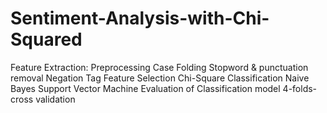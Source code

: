 # Sentiment-Analysis-with-Chi-Squared
Feature Extraction:
  Preprocessing
  Case Folding
  Stopword & punctuation removal
  Negation Tag
Feature Selection
  Chi-Square
Classification
  Naive Bayes
  Support Vector Machine
Evaluation of Classification model
  4-folds-cross validation
